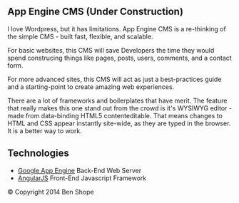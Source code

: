 ## App Engine CMS (Under Construction)

I love Wordpress, but it has limitations.  App Engine CMS is a re-thinking of the simple CMS - built fast, flexible, and scalable.

For basic websites, this CMS will save Developers the time they would spend construcing things like pages, posts, users, comments, and a contact form.

For more advanced sites, this CMS will act as just a best-practices guide and a starting-point to create amazing web experiences.

There are a lot of frameworks and boilerplates that have merit.  The feature that really makes this one stand out from the crowd is it's WYSIWYG editor - made from data-binding HTML5 contenteditable.  That means changes to HTML and CSS appear instantly site-wide, as they are typed in the browser.  It is a better way to work.

## Technologies
+ [Google App Engine](https://developers.google.com/appengine/docs/python/) Back-End Web Server
+ [AngularJS](http://angularjs.org/) Front-End Javascript Framework

© Copyright 2014 Ben Shope
